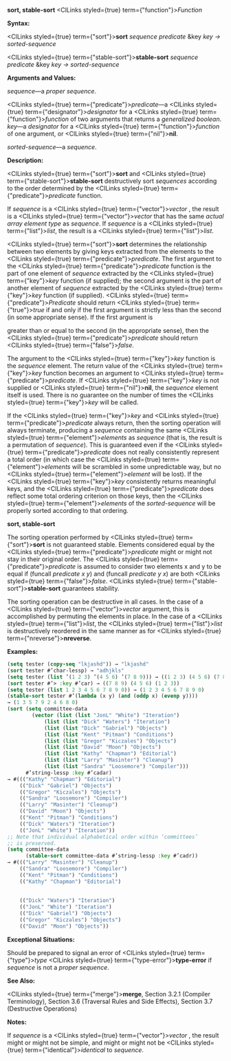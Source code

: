 **sort, stable-sort** <ClLinks styled={true} term={"function"}><i>Function</i></ClLinks> 



**Syntax:** 



<ClLinks styled={true} term={"sort"}><b>sort</b></ClLinks> *sequence predicate* &amp;key *key → sorted-sequence* 



<ClLinks styled={true} term={"stable-sort"}><b>stable-sort</b></ClLinks> *sequence predicate* &amp;key *key → sorted-sequence* 



**Arguments and Values:** 



*sequence*—a *proper sequence*. 



<ClLinks styled={true} term={"predicate"}><i>predicate</i></ClLinks>—a <ClLinks styled={true} term={"designator"}><i>designator</i></ClLinks> for a <ClLinks styled={true} term={"function"}><i>function</i></ClLinks> of two arguments that returns a *generalized boolean*. *key*—a *designator* for a <ClLinks styled={true} term={"function"}><i>function</i></ClLinks> of one argument, or <ClLinks styled={true} term={"nil"}><b>nil</b></ClLinks>. 



*sorted-sequence*—a *sequence*. 



**Description:** 



<ClLinks styled={true} term={"sort"}><b>sort</b></ClLinks> and <ClLinks styled={true} term={"stable-sort"}><b>stable-sort</b></ClLinks> destructively sort *sequences* according to the order determined by the <ClLinks styled={true} term={"predicate"}><i>predicate</i></ClLinks> function. 



If *sequence* is a <ClLinks styled={true} term={"vector"}><i>vector</i></ClLinks> , the result is a <ClLinks styled={true} term={"vector"}><i>vector</i></ClLinks> that has the same *actual array element type* as *sequence*. If *sequence* is a <ClLinks styled={true} term={"list"}><i>list</i></ClLinks>, the result is a <ClLinks styled={true} term={"list"}><i>list</i></ClLinks>. 



<ClLinks styled={true} term={"sort"}><b>sort</b></ClLinks> determines the relationship between two elements by giving keys extracted from the elements to the <ClLinks styled={true} term={"predicate"}><i>predicate</i></ClLinks>. The first argument to the <ClLinks styled={true} term={"predicate"}><i>predicate</i></ClLinks> function is the part of one element of *sequence* extracted by the <ClLinks styled={true} term={"key"}><i>key</i></ClLinks> function (if supplied); the second argument is the part of another element of *sequence* extracted by the <ClLinks styled={true} term={"key"}><i>key</i></ClLinks> function (if supplied). <ClLinks styled={true} term={"predicate"}><i>Predicate</i></ClLinks> should return <ClLinks styled={true} term={"true"}><i>true</i></ClLinks> if and only if the first argument is strictly less than the second (in some appropriate sense). If the first argument is 



greater than or equal to the second (in the appropriate sense), then the <ClLinks styled={true} term={"predicate"}><i>predicate</i></ClLinks> should return <ClLinks styled={true} term={"false"}><i>false</i></ClLinks>. 



The argument to the <ClLinks styled={true} term={"key"}><i>key</i></ClLinks> function is the *sequence* element. The return value of the <ClLinks styled={true} term={"key"}><i>key</i></ClLinks> function becomes an argument to <ClLinks styled={true} term={"predicate"}><i>predicate</i></ClLinks>. If <ClLinks styled={true} term={"key"}><i>key</i></ClLinks> is not supplied or <ClLinks styled={true} term={"nil"}><b>nil</b></ClLinks>, the *sequence* element itself is used. There is no guarantee on the number of times the <ClLinks styled={true} term={"key"}><i>key</i></ClLinks> will be called. 



If the <ClLinks styled={true} term={"key"}><i>key</i></ClLinks> and <ClLinks styled={true} term={"predicate"}><i>predicate</i></ClLinks> always return, then the sorting operation will always terminate, producing a *sequence* containing the same <ClLinks styled={true} term={"element"}><i>elements</i></ClLinks> as *sequence* (that is, the result is a permutation of *sequence*). This is guaranteed even if the <ClLinks styled={true} term={"predicate"}><i>predicate</i></ClLinks> does not really consistently represent a total order (in which case the <ClLinks styled={true} term={"element"}><i>elements</i></ClLinks> will be scrambled in some unpredictable way, but no <ClLinks styled={true} term={"element"}><i>element</i></ClLinks> will be lost). If the <ClLinks styled={true} term={"key"}><i>key</i></ClLinks> consistently returns meaningful keys, and the <ClLinks styled={true} term={"predicate"}><i>predicate</i></ClLinks> does reflect some total ordering criterion on those keys, then the <ClLinks styled={true} term={"element"}><i>elements</i></ClLinks> of the *sorted-sequence* will be properly sorted according to that ordering. 







 



 



**sort, stable-sort** 



The sorting operation performed by <ClLinks styled={true} term={"sort"}><b>sort</b></ClLinks> is not guaranteed stable. Elements considered equal by the <ClLinks styled={true} term={"predicate"}><i>predicate</i></ClLinks> might or might not stay in their original order. The <ClLinks styled={true} term={"predicate"}><i>predicate</i></ClLinks> is assumed to consider two elements x and y to be equal if (funcall *predicate x y*) and (funcall *predicate y x*) are both <ClLinks styled={true} term={"false"}><i>false</i></ClLinks>. <ClLinks styled={true} term={"stable-sort"}><b>stable-sort</b></ClLinks> guarantees stability. 



The sorting operation can be destructive in all cases. In the case of a <ClLinks styled={true} term={"vector"}><i>vector</i></ClLinks> argument, this is accomplished by permuting the elements in place. In the case of a <ClLinks styled={true} term={"list"}><i>list</i></ClLinks>, the <ClLinks styled={true} term={"list"}><i>list</i></ClLinks> is destructively reordered in the same manner as for <ClLinks styled={true} term={"nreverse"}><b>nreverse</b></ClLinks>. 



**Examples:**
```lisp
(setq tester (copy-seq "lkjashd")) → "lkjashd" 
(sort tester #’char-lessp) → "adhjkls" 
(setq tester (list ’(1 2 3) ’(4 5 6) ’(7 8 9))) → ((1 2 3) (4 5 6) (7 8 9)) 
(sort tester #’> :key #’car) → ((7 8 9) (4 5 6) (1 2 3)) 
(setq tester (list 1 2 3 4 5 6 7 8 9 0)) → (1 2 3 4 5 6 7 8 9 0) 
(stable-sort tester #’(lambda (x y) (and (oddp x) (evenp y)))) 
→ (1 3 5 7 9 2 4 6 8 0) 
(sort (setq committee-data 
	    (vector (list (list "JonL" "White") "Iteration") 
		    (list (list "Dick" "Waters") "Iteration") 
		    (list (list "Dick" "Gabriel") "Objects") 
		    (list (list "Kent" "Pitman") "Conditions") 
		    (list (list "Gregor" "Kiczales") "Objects") 
		    (list (list "David" "Moon") "Objects") 
		    (list (list "Kathy" "Chapman") "Editorial") 
		    (list (list "Larry" "Masinter") "Cleanup") 
		    (list (list "Sandra" "Loosemore") "Compiler"))) 
      #’string-lessp :key #’cadar) 
→ #((("Kathy" "Chapman") "Editorial") 
    (("Dick" "Gabriel") "Objects") 
    (("Gregor" "Kiczales") "Objects") 
    (("Sandra" "Loosemore") "Compiler") 
    (("Larry" "Masinter") "Cleanup") 
    (("David" "Moon") "Objects") 
    (("Kent" "Pitman") "Conditions") 
    (("Dick" "Waters") "Iteration") 
    (("JonL" "White") "Iteration")) 
;; Note that individual alphabetical order within ‘committees’ 
;; is preserved. 
(setq committee-data 
      (stable-sort committee-data #’string-lessp :key #’cadr)) 
→ #((("Larry" "Masinter") "Cleanup") 
    (("Sandra" "Loosemore") "Compiler") 
    (("Kent" "Pitman") "Conditions") 
    (("Kathy" "Chapman") "Editorial") 
    
    
    (("Dick" "Waters") "Iteration") 
    (("JonL" "White") "Iteration") 
    (("Dick" "Gabriel") "Objects") 
    (("Gregor" "Kiczales") "Objects") 
    (("David" "Moon") "Objects")) 
```
**Exceptional Situations:** 



Should be prepared to signal an error of <ClLinks styled={true} term={"type"}><i>type</i></ClLinks> <ClLinks styled={true} term={"type-error"}><b>type-error</b></ClLinks> if *sequence* is not a *proper sequence*. 



**See Also:** 



<ClLinks styled={true} term={"merge"}><b>merge</b></ClLinks>, Section 3.2.1 (Compiler Terminology), Section 3.6 (Traversal Rules and Side Effects), Section 3.7 (Destructive Operations) 



**Notes:** 



If *sequence* is a <ClLinks styled={true} term={"vector"}><i>vector</i></ClLinks> , the result might or might not be simple, and might or might not be <ClLinks styled={true} term={"identical"}><i>identical</i></ClLinks> to *sequence*. 



